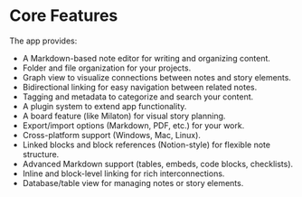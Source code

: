 # Core Features

The app provides:

- A Markdown-based note editor for writing and organizing content.
- Folder and file organization for your projects.
- Graph view to visualize connections between notes and story elements.
- Bidirectional linking for easy navigation between related notes.
- Tagging and metadata to categorize and search your content.
- A plugin system to extend app functionality.
- A board feature (like Milaton) for visual story planning.
- Export/import options (Markdown, PDF, etc.) for your work.
- Cross-platform support (Windows, Mac, Linux).
- Linked blocks and block references (Notion-style) for flexible note structure.
- Advanced Markdown support (tables, embeds, code blocks, checklists).
- Inline and block-level linking for rich interconnections.
- Database/table view for managing notes or story elements.
